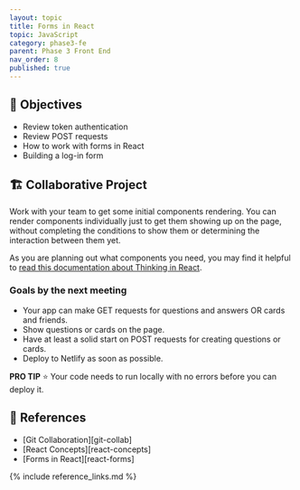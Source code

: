 ```yaml
---
layout: topic
title: Forms in React
topic: JavaScript
category: phase3-fe
parent: Phase 3 Front End
nav_order: 8
published: true
---
```


## 🎯 Objectives

- Review token authentication
- Review POST requests
- How to work with forms in React
- Building a log-in form

## 🏗️ Collaborative Project

Work with your team to get some initial components rendering. You can render components individually just to get them showing up on the page, without completing the conditions to show them or determining the interaction between them yet.

As you are planning out what components you need, you may find it helpful to [read this documentation about Thinking in React](https://react.dev/learn/thinking-in-react).

### Goals by the next meeting

- Your app can make GET requests for questions and answers OR cards and friends.
- Show questions or cards on the page.
- Have at least a solid start on POST requests for creating questions or cards.
- Deploy to Netlify as soon as possible.

**PRO TIP** ⭐ Your code needs to run locally with no errors before you can deploy it.

## 🔖 References

- [Git Collaboration][git-collab]
- [React Concepts][react-concepts]
- [Forms in React][react-forms]

{% include reference_links.md %}
